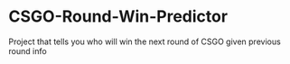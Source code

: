 # CSGO-Round-Win-Predictor
Project that tells you who will win the next round of CSGO given previous round info
